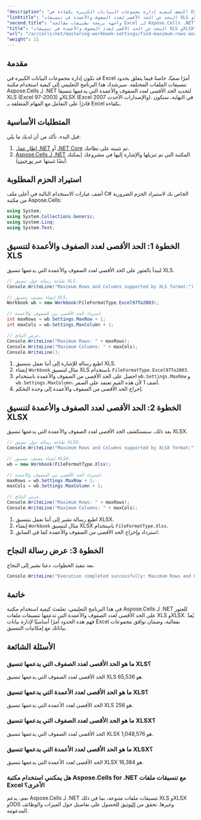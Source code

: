 ```yaml
---
"description": "اكتشف كيفية إدارة مجموعات البيانات الكبيرة بكفاءة في Excel باستخدام مكتبة Aspose.Cells لـ .NET. يقدم هذا الدليل شرحًا تفصيليًا لتحديد الحد الأقصى لعدد الصفوف والأعمدة التي يدعمها تنسيقا الملفات XLS وXLSX."
"linktitle": "البحث عن الحد الأقصى لعدد الصفوف والأعمدة في تنسيقات XLS وXLSX"
"second_title": "واجهة برمجة تطبيقات معالجة Excel لـ Aspose.Cells .NET"
"title": "البحث عن الحد الأقصى لعدد الصفوف والأعمدة في تنسيقات XLS وXLSX"
"url": "/ar/cells/net/mastering-workbook-settings/find-maximum-rows-and-columns/"
"weight": 11
---
```


## مقدمة

قد تكون إدارة مجموعات البيانات الكبيرة في Excel أمرًا صعبًا، خاصةً فيما يتعلق بحدود تنسيقات الملفات المختلفة. سيرشدك هذا البرنامج التعليمي إلى كيفية استخدام مكتبة Aspose.Cells لـ .NET لتحديد الحد الأقصى لعدد الصفوف والأعمدة التي يدعمها تنسيقا XLS (Excel 97-2003) وXLSX (Excel 2007 والإصدارات الأحدث). في النهاية، ستكون قادرًا على التعامل مع المهام المتعلقة بـ Excel بكفاءة.

## المتطلبات الأساسية

قبل البدء، تأكد من أن لديك ما يلي:

1. [إطار عمل .NET](https://dotnet.microsoft.com/en-us/download) أو [.NET Core](https://dotnet.microsoft.com/en-us/download) تم تثبيته على نظامك.
2. [Aspose.Cells لـ .NET](https://releases.aspose.com/cells/net/) المكتبة التي تم تنزيلها والإشارة إليها في مشروعك (يمكنك أيضًا تثبيتها عبر [نو جيت](https://www.nuget.org/packages/Aspose.Cells/)).

## استيراد الحزم المطلوبة

أضف عبارات الاستخدام التالية في أعلى ملف C# الخاص بك لاستيراد الحزم الضرورية من مكتبة Aspose.Cells:

```csharp
using System;
using System.Collections.Generic;
using System.Linq;
using System.Text;
```

## الخطوة 1: الحد الأقصى لعدد الصفوف والأعمدة لتنسيق XLS

لنبدأ بالعثور على الحد الأقصى لعدد الصفوف والأعمدة التي يدعمها تنسيق XLS.

```csharp
// طباعة رسالة حول تنسيق XLS.
Console.WriteLine("Maximum Rows and Columns supported by XLS format:");

// إنشاء مصنف بتنسيق XLS.
Workbook wb = new Workbook(FileFormatType.Excel97To2003);

// استرداد الحد الأقصى من الصفوف والأعمدة.
int maxRows = wb.Settings.MaxRow + 1;
int maxCols = wb.Settings.MaxColumn + 1;

// عرض النتائج.
Console.WriteLine("Maximum Rows: " + maxRows);
Console.WriteLine("Maximum Columns: " + maxCols);
Console.WriteLine();
```

1. اطبع رسالة للإشارة إلى أننا نعمل بتنسيق XLS.
2. إنشاء `Workbook` مثال لتنسيق XLS باستخدام `FileFormatType.Excel97To2003`.
3. احصل على الحد الأقصى من الصفوف والأعمدة باستخدام `wb.Settings.MaxRow` و `wb.Settings.MaxColumn`، أضف 1 لأن هذه القيم تعتمد على الصفر.
4. إخراج الحد الأقصى من الصفوف والأعمدة إلى وحدة التحكم.

## الخطوة 2: الحد الأقصى لعدد الصفوف والأعمدة لتنسيق XLSX

بعد ذلك، سنستكشف الحد الأقصى لعدد الصفوف والأعمدة التي يدعمها تنسيق XLSX.

```csharp
// طباعة رسالة حول تنسيق XLSX.
Console.WriteLine("Maximum Rows and Columns supported by XLSX format:");

// إنشاء مصنف بتنسيق XLSX.
wb = new Workbook(FileFormatType.Xlsx);

// استرداد الحد الأقصى من الصفوف والأعمدة.
maxRows = wb.Settings.MaxRow + 1;
maxCols = wb.Settings.MaxColumn + 1;

// عرض النتائج.
Console.WriteLine("Maximum Rows: " + maxRows);
Console.WriteLine("Maximum Columns: " + maxCols);
```

1. اطبع رسالة تشير إلى أننا نعمل بتنسيق XLSX.
2. إنشاء `Workbook` مثال لتنسيق XLSX باستخدام `FileFormatType.Xlsx`.
3. استرداد وإخراج الحد الأقصى من الصفوف والأعمدة كما في السابق.

## الخطوة 3: عرض رسالة النجاح

بعد تنفيذ الخطوات، دعنا نشير إلى النجاح.

```csharp
Console.WriteLine("Execution completed successfully: Maximum Rows and Columns retrieval for both formats.");
```

## خاتمة

في هذا البرنامج التعليمي، تعلمتَ كيفية استخدام مكتبة Aspose.Cells لـ .NET للعثور على الحد الأقصى لعدد الصفوف والأعمدة التي تدعمها تنسيقات ملفات XLS وXLSX. يُعدّ فهم هذه الحدود أمرًا أساسيًا لإدارة بيانات Excel بفعالية، وضمان توافق مجموعات بياناتك مع إمكانيات التنسيق.

## الأسئلة الشائعة

### ما هو الحد الأقصى لعدد الصفوف التي يدعمها تنسيق XLS؟
الحد الأقصى لعدد الصفوف التي يدعمها تنسيق XLS هو 65,536.

### ما هو الحد الأقصى لعدد الأعمدة التي يدعمها تنسيق XLS؟
الحد الأقصى لعدد الأعمدة التي يدعمها تنسيق XLS هو 256.

### ما هو الحد الأقصى لعدد الصفوف التي يدعمها تنسيق XLSX؟
الحد الأقصى لعدد الصفوف التي يدعمها تنسيق XLSX هو 1,048,576.

### ما هو الحد الأقصى لعدد الأعمدة التي يدعمها تنسيق XLSX؟
الحد الأقصى لعدد الأعمدة التي يدعمها تنسيق XLSX هو 16,384.

### هل يمكنني استخدام مكتبة Aspose.Cells for .NET مع تنسيقات ملفات Excel الأخرى؟
نعم، يدعم Aspose.Cells لـ .NET تنسيقات ملفات متنوعة، بما في ذلك XLS وXLSX وODS وغيرها. تحقق من [التوثيق](https://reference.aspose.com/cells/net/) للحصول على تفاصيل حول الميزات والوظائف المدعومة.